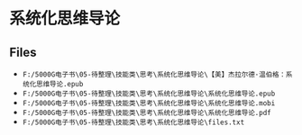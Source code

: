 # 系统化思维导论

## Files

- `F:/5000G电子书\05-待整理\技能类\思考\系统化思维导论\【美】杰拉尔德·温伯格：系统化思维导论.epub`
- `F:/5000G电子书\05-待整理\技能类\思考\系统化思维导论\系统化思维导论.epub`
- `F:/5000G电子书\05-待整理\技能类\思考\系统化思维导论\系统化思维导论.mobi`
- `F:/5000G电子书\05-待整理\技能类\思考\系统化思维导论\系统化思维导论.pdf`
- `F:/5000G电子书\05-待整理\技能类\思考\系统化思维导论\files.txt`
